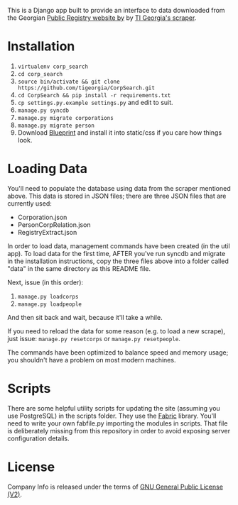 This is a Django app built to provide an interface to data downloaded from the 
Georgian [Public Registry website by](https://enreg.reestri.gov.ge) by [TI Georgia's scraper](https://github.com/tigeorgia/GeorgiaCorporationScraper).

Installation
==============
1. `virtualenv corp_search`
2. `cd corp_search`
3. `source bin/activate && git clone https://github.com/tigeorgia/CorpSearch.git`
4. `cd CorpSearch && pip install -r requirements.txt`
5. `cp settings.py.example settings.py` and edit to suit.
6. `manage.py syncdb`
7. `manage.py migrate corporations`
8. `manage.py migrate person`
9. Download [Blueprint](http://blueprintcss.org/) and install it into static/css if you care how things look.

Loading Data
=================
You'll need to populate the database using data from the scraper mentioned above.
This data is stored in JSON files; there are three JSON files that are currently used:
* Corporation.json
* PersonCorpRelation.json
* RegistryExtract.json

In order to load data, management commands have been created (in the util app).
To load data for the first time, AFTER you've run syncdb and migrate in the 
installation instructions, copy the three files above into a folder called 
"data" in the same directory as this README file.

Next, issue (in this order):

1. `manage.py loadcorps`
2. `manage.py loadpeople`

And then sit back and wait, because it'll take a while.

If you need to reload the data for some reason (e.g. to load a new scrape), just
issue: `manage.py resetcorps` or `manage.py resetpeople`.

The commands have been optimized to balance speed and memory usage; you
shouldn't have a problem on most modern machines.

Scripts
===========
There are some helpful utility scripts for updating the site (assuming you use
PostgreSQL) in the scripts folder. They use the [Fabric](http://docs.fabfile.org/en/1.6/) library.
You'll need to write your own fabfile.py importing the modules in scripts. That
file is deliberately missing from this repository in order to avoid exposing
server configuration details.


License
=======

Company Info is released under the terms of [GNU General Public License (V2)](http://www.gnu.org/licenses/gpl-2.0.html).
